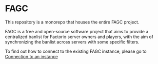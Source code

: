 # FAGC

This repository is a monorepo that houses the entire FAGC project.

FAGC is a free and open-source software project that aims to provide a centralized banlist for Factorio server owners and players, with the aim
of synchronizing the banlist across servers with some specific filters.

To find out how to connect to the existing FAGC instance, please go to [Connection to an instance](./getting-started/connect-to-instance.md)

